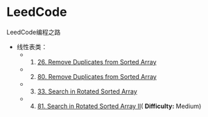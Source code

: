 # LeedCode
LeedCode编程之路

- 线性表类：
  - 1. [26. Remove Duplicates from Sorted Array](https://leetcode.com/problems/remove-duplicates-from-sorted-array/)
  - 2. [80. Remove Duplicates from Sorted Array](https://leetcode.com/problems/remove-duplicates-from-sorted-array-ii/)
  - 3. [33. Search in Rotated Sorted Array](https://leetcode.com/problems/search-in-rotated-sorted-array/)
  - 4. [81. Search in Rotated Sorted Array II](https://leetcode.com/problems/search-in-rotated-sorted-array-ii/)( **Difficulty:** Medium)
 
